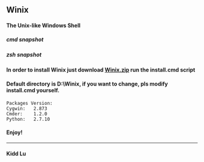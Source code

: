 Winix
----------

#### The Unix-like Windows Shell

##### cmd snapshot
    
##### zsh snapshot

#### In order to install Winix just download [Winix.zip]() run the install.cmd script

#### Default directory is D:\Winix, if you want to change, pls modify install.cmd yourself.

	Packages Version:
	Cygwin:   2.873
	Cmder:    1.2.0
	Python:   2.7.10

#### Enjoy!

----------

#### Kidd Lu


